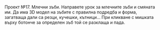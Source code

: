 Проект №17. Млечни зъби.
Направете урок за млечните зъби и смяната им. Да има 3D модел на зъбите с правилна подредба и форма, загатваща дали са резци, кучешки, кътници… При кликване с мишката върху ботонче за определен зъб той се разклаща и пада.
